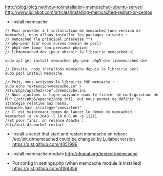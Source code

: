 http://blog.loicg.net/how-to/installation-memcached-ubuntu-server/   
http://www.lullabot.com/articles/installing-memcached-redhat-or-centos

* Install memcache

```
// Pour procéder à l’installation de memcached (une version de memcache), nous allons installer les packages suivants :
// memcached (le principal intéressé ^^)
// php-pear (car nous aurons besoin de pecl)
// php5-dev (pour son précieux phpize)
// libmemcached-dev (pour obtenir la librairie memcached.o)

sudo apt-get install memcached php-pear php5-dev libmemcached-dev

// Ensuite, nous installons memcache depuis la librairie pecl
sudo pecl install Memcache

// Puis, nous activons la librairie PHP memcache :
sudo echo "extension=memcache.so" > /etc/php5/apache2/conf.d/memcache.ini
// Nous ajoutons la ligne suivante dans le fichier de configuration de PHP (/etc/php5/apache2/php.ini), qui nous permet de définir la stratégie relative aux hashs.
memcache.hash_strategy="consistent"
// Il est maintenant temps de lancer le démon de memcached :
memcached -d -m 2048 -l 10.0.0.40 -p 11211
//Et pour finir, on relance Apache :
/etc/init.d/apache2 restart

```

* Install a script that start and restart memcache on reboot 
/etc/init.d/memcached could be changed by Lullabot version     
https://gist.github.com/4051996

* Install memcache module 
http://drupal.org/project/memcache

* Put config in settings.php (when memcache module is installed)
https://gist.github.com/4194356